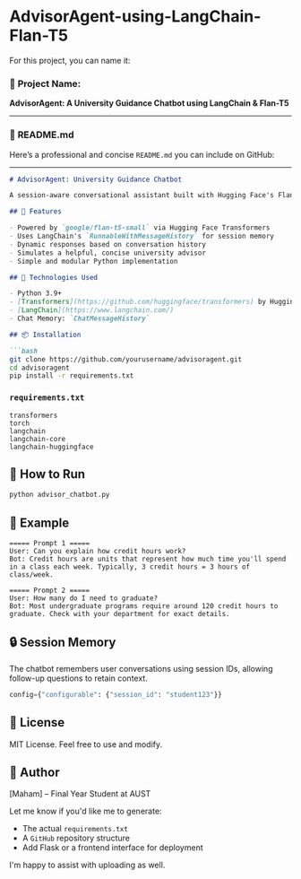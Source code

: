 # AdvisorAgent-using-LangChain-Flan-T5
For this project, you can name it:

### 🔹 **Project Name:**

**AdvisorAgent: A University Guidance Chatbot using LangChain & Flan-T5**

---

### 📝 **README.md**

Here’s a professional and concise `README.md` you can include on GitHub:

---

````markdown
# AdvisorAgent: University Guidance Chatbot

A session-aware conversational assistant built with Hugging Face's Flan-T5 model and LangChain, designed to help university students get quick and informative academic advice.

## 🧠 Features

- Powered by `google/flan-t5-small` via Hugging Face Transformers
- Uses LangChain's `RunnableWithMessageHistory` for session memory
- Dynamic responses based on conversation history
- Simulates a helpful, concise university advisor
- Simple and modular Python implementation

## 🚀 Technologies Used

- Python 3.9+
- [Transformers](https://github.com/huggingface/transformers) by Hugging Face
- [LangChain](https://www.langchain.com/)
- Chat Memory: `ChatMessageHistory`

## 📦 Installation

```bash
git clone https://github.com/yourusername/advisoragent.git
cd advisoragent
pip install -r requirements.txt
````

### `requirements.txt`

```
transformers
torch
langchain
langchain-core
langchain-huggingface
```

## 🧪 How to Run

```bash
python advisor_chatbot.py
```

## 📘 Example

```
===== Prompt 1 =====
User: Can you explain how credit hours work?
Bot: Credit hours are units that represent how much time you'll spend in a class each week. Typically, 3 credit hours = 3 hours of class/week.

===== Prompt 2 =====
User: How many do I need to graduate?
Bot: Most undergraduate programs require around 120 credit hours to graduate. Check with your department for exact details.
```

## 🔒 Session Memory

The chatbot remembers user conversations using session IDs, allowing follow-up questions to retain context.

```python
config={"configurable": {"session_id": "student123"}}
```

## 📄 License

MIT License. Feel free to use and modify.

## 👤 Author

\[Maham] – Final Year Student at AUST


Let me know if you'd like me to generate:
- The actual `requirements.txt`
- A `GitHub` repository structure
- Add Flask or a frontend interface for deployment

I'm happy to assist with uploading as well.
